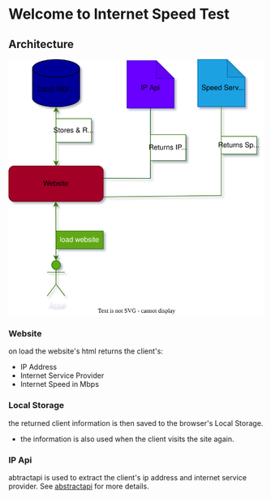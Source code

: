 # Welcome to Internet Speed Test
## Architecture
![architecture](https://github.com/tsxepo-web/InternetSpeedTest/blob/3ee7a020ef7fe867da0dc6a3d8c6575981272e67/SpeedTest.drawio.svg)

### Website
on load the website's html returns the client's:
- IP Address
- Internet Service Provider
- Internet Speed in Mbps

### Local Storage
the returned client information is then saved to the browser's Local Storage.
- the information is also used when the client visits the site again.

### IP Api
abtractapi is used to extract the client's ip address and internet service provider.
See [abstractapi](https://www.abstractapi.com) for more details.